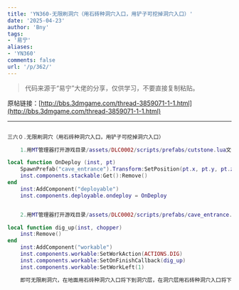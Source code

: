 ```yaml
---
title: 'YN360-无限刷洞穴（用石砖种洞穴入口，用铲子可挖掉洞穴入口）'
date: '2025-04-23'
author: 'Bny'
tags:
- '易宁'
aliases:
- 'YN360'
comments: false
url: '/p/362/'
---
```


> 代码来源于“易宁”大佬的分享，仅供学习，不要直接复制粘贴。

原帖链接：[http://bbs.3dmgame.com/thread-3859071-1-1.html](http://bbs.3dmgame.com/thread-3859071-1-1.html)

---

```lua  

三六０.无限刷洞穴（用石砖种洞穴入口，用铲子可挖掉洞穴入口）

	1.用MT管理器打开游戏目录/assets/DLC0002/scripts/prefabs/cutstone.lua文件，在inst:AddComponent("inspectable")的下一行插入以下内容：

local function OnDeploy (inst, pt)
	SpawnPrefab("cave_entrance").Transform:SetPosition(pt.x, pt.y, pt.z)
	inst.components.stackable:Get():Remove()
end
	inst:AddComponent("deployable")
	inst.components.deployable.ondeploy = OnDeploy


	2.用MT管理器打开游戏目录/assets/DLC0002/scripts/prefabs/cave_entrance.lua文件，将inst:RemoveComponent("workable")替换为以下内容：

local function dig_up(inst, chopper)
	inst:Remove()
end
	inst:AddComponent("workable")
	inst.components.workable:SetWorkAction(ACTIONS.DIG)
	inst.components.workable:SetOnFinishCallback(dig_up)
	inst.components.workable:SetWorkLeft(1)

	即可无限刷洞穴，在地面用石砖种洞穴入口将下到洞穴层，在洞穴层用石砖种洞穴入口将下到远古层，注意不要在远古层再种洞穴入口了。不需要该洞穴时，用铲子将洞口铲掉即可

```  

